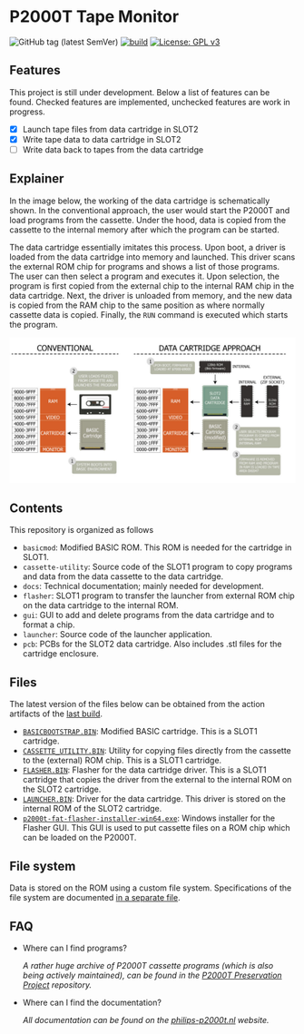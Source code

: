 # P2000T Tape Monitor

![GitHub tag (latest SemVer)](https://img.shields.io/github/v/tag/ifilot/p2000t-tape-monitor?label=version)
[![build](https://github.com/ifilot/p2000t-tape-monitor/actions/workflows/build.yml/badge.svg)](https://github.com/ifilot/p2000t-tape-monitor/actions/workflows/build.yml)
[![License: GPL v3](https://img.shields.io/badge/License-GPLv3-blue.svg)](https://www.gnu.org/licenses/gpl-3.0)

## Features

This project is still under development. Below a list of features can be found.
Checked features are implemented, unchecked features are work in progress.

- [x] Launch tape files from data cartridge in SLOT2
- [x] Write tape data to data cartridge in SLOT2
- [ ] Write data back to tapes from the data cartridge

## Explainer

In the image below, the working of the data cartridge is schematically shown.
In the conventional approach, the user would start the P2000T and load programs
from the cassette. Under the hood, data is copied from the cassette to the
internal memory after which the program can be started.

The data cartridge essentially imitates this process. Upon boot, a driver is 
loaded from the data cartridge into memory and launched. This driver
scans the external ROM chip for programs and shows a list of those programs. The
user can then select a program and executes it. Upon selection, the program is
first copied from the external chip to the internal RAM chip in the data cartridge.
Next, the driver is unloaded from memory, and the new data is copied from the 
RAM chip to the same position as where normally cassette data is copied. 
Finally, the `RUN` command is executed which starts the program.

![Explain how the data cartridge works](img/datacartridge_explainer.jpg)

## Contents
This repository is organized as follows

* `basicmod`: Modified BASIC ROM. This ROM is needed for the cartridge in SLOT1.
* `cassette-utility`: Source code of the SLOT1 program to copy programs and data
  from the data cassette to the data cartridge.
* `docs`: Technical documentation; mainly needed for development.
* `flasher`: SLOT1 program to transfer the launcher from external ROM chip
  on the data cartridge to the internal ROM.
* `gui`: GUI to add and delete programs from the data cartridge and to format a
  chip.
* `launcher`: Source code of the launcher application.
* `pcb`: PCBs for the SLOT2 data cartridge. Also includes .stl files for the cartridge enclosure.


## Files

The latest version of the files below can be obtained from the action artifacts
of the [last build](https://github.com/ifilot/p2000t-tape-monitor/actions/workflows/build.yml).

* [`BASICBOOTSTRAP.BIN`](https://github.com/ifilot/p2000t-tape-monitor/releases/latest/download/BASICBOOTSTRAP.BIN): 
  Modified BASIC cartridge. This is a SLOT1 cartridge.
* [`CASSETTE_UTILITY.BIN`](https://github.com/ifilot/p2000t-tape-monitor/releases/latest/download/CASSETTE_UTILITY.BIN): 
  Utility for copying files directly from the cassette to the (external) ROM chip. This is a SLOT1 cartridge.
* [`FLASHER.BIN`](https://github.com/ifilot/p2000t-tape-monitor/releases/latest/download/FLASHER.BIN):
  Flasher for the data cartridge driver. This is a SLOT1 cartridge that copies 
  the driver from the external to the internal ROM on the SLOT2 cartridge.
* [`LAUNCHER.BIN`](https://github.com/ifilot/p2000t-tape-monitor/releases/latest/download/LAUNCHER.BIN): 
  Driver for the data cartridge. This driver is stored on the internal ROM of 
  the SLOT2 cartridge.
* [`p2000t-fat-flasher-installer-win64.exe`](https://github.com/ifilot/p2000t-tape-monitor/releases/latest/download/p2000t-fat-flasher-installer-win64.exe): 
  Windows installer for the Flasher GUI. This GUI is used to put cassette files 
  on a ROM chip which can be loaded on the P2000T.

## File system

Data is stored on the ROM using a custom file system. Specifications of the file
system are documented [in a separate file](docs/fat.md).

## FAQ

* Where can I find programs?

  *A rather huge archive of P2000T cassette programs 
  (which is also being actively maintained), can be found in the
  [P2000T Preservation Project](https://github.com/p2000t/software) repository.*
* Where can I find the documentation?

  *All documentation can be found on the [philips-p2000t.nl](https://philips-p2000t.nl) website.*